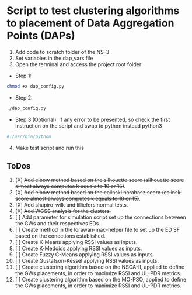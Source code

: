 # Script to test clustering algorithms to placement of Data Aggregation Points (DAPs)

1. Add code to scratch folder of the NS-3
2. Set variables in the dap_vars file
3. Open the terminal and access the project root folder 

  - Step 1:
```bash
chmod +x dap_config.py
```
  - Step 2:
```bash
./dap_config.py
```

  - Step 3 (Optional): If any error to be presented, so check the first instruction on the script and swap to python instead python3
```bash
#!/usr/bin/python
```
4. Make test script and run this

## ToDos

1. [X] ~~Add elbow method based on the silhouette score (silhouette score almost always computes k equals to 10 or 15)~~.
2. [X] ~~Add elbow method based on the calinski harabasz score (calinski score almost always computes k equals to 10 or 15)~~.
3. [X] ~~Add shapiro-wilk and lilliefors normal tests.~~
4. [X] ~~Add WCSS analysis for the clusters.~~
5. [ ] Add parameter for simulation script set up the connections between the GWs and their respectives EDs.
6. [ ] Create method in the lorawan-mac-helper file to set up the ED SF based on the conections established.
7. [ ] Create K-Means applying RSSI values as inputs.
8. [ ] Create K-Medoids applying RSSI values as inputs.
9. [ ] Create Fuzzy C-Means applying RSSI values as inputs.
10. [ ] Create Gustafson-Kessel applying RSSI values as inputs.
11. [ ] Create clustering algorithm based on the NSGA-II, applied to define the GWs placements, in order to maximize RSSI and UL-PDR metrics.
12. [ ] Create clustering algorithm based on the MO-PSO, applied to define the GWs placements, in order to maximize RSSI and UL-PDR metrics.